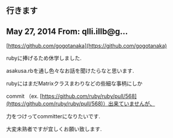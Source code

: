 ## 行きます

## May 27, 2014 From: qlli.illb@g...

[https://github.com/gogotanaka](https://github.com/gogotanaka)

rubyに捧げるため休学しました.

asakusa.rbを通し色々なお話を聞けたらなと思います.

rubyにはまだMatrixクラスまわりなどの些細な事柄にしか

commit （ex. [https://github.com/ruby/ruby/pull/568](https://github.com/ruby/ruby/pull/568)）出来ていませんが、

力をつけってcommitterになりたいです.

大変未熟者ですが宜しくお願い致します.

